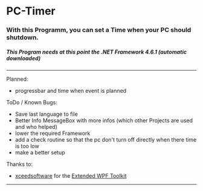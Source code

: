 # PC-Timer
### With this Programm, you can set a Time when your PC should shutdown.
##### This Program needs at this point the .NET Framework 4.6.1 (automatic downloaded)
---

Planned:
- progressbar and time when event is planned

ToDo / Known Bugs:
- Save last language to file
- Better Info MessageBox with more infos (which other Projects are used and who helped)
- lower the required Framework
- add a check routine so that the pc don't turn off directly when there time is too low
- make a better setup

Thanks to:
- [xceedsoftware](https://github.com/xceedsoftware) for the [Extended WPF Toolkit](https://github.com/xceedsoftware/wpftoolkit)

---

